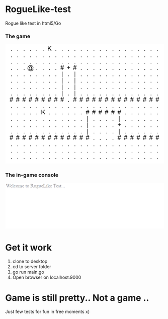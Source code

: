 # RogueLike-test
Rogue like test in html5/Go
### The game

![TheGame](/client/media/Animation.gif)


### The in-game console
![TheGame Console](/client/media/Animation2.gif)

# Get it work
1. clone to desktop
2. cd to server folder
3. go run main.go
4. Open browser on localhost:9000

# Game is still pretty.. Not a game ..
Just few tests for fun in free moments x)

